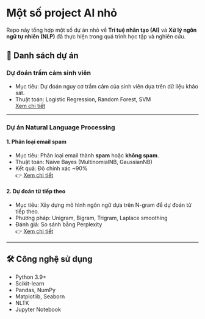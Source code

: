 # Một số project AI nhỏ

Repo này tổng hợp một số dự án nhỏ về **Trí tuệ nhân tạo (AI)** và **Xử lý ngôn ngữ tự nhiên (NLP)** đã thực hiện trong quá trình học tập và nghiên cứu.

## 📂 Danh sách dự án

### Dự đoán trầm cảm sinh viên
- Mục tiêu: Dự đoán nguy cơ trầm cảm của sinh viên dựa trên dữ liệu khảo sát.  
- Thuật toán: Logistic Regression, Random Forest, SVM  
[Xem chi tiết](./Student-Depression-Prediction)

---

### Dự án Natural Language Processing

#### 1. Phân loại email spam
- Mục tiêu: Phân loại email thành **spam** hoặc **không spam**.  
- Thuật toán: Naive Bayes (MultinomialNB, GaussianNB)
- Kết quả: Độ chính xác ~90%  
👉 [Xem chi tiết](./NLP/Spam-Email-Classification)

#### 2. Dự đoán từ tiếp theo
- Mục tiêu: Xây dựng mô hình ngôn ngữ dựa trên N-gram để dự đoán từ tiếp theo.  
- Phương pháp: Unigram, Bigram, Trigram, Laplace smoothing  
- Đánh giá: So sánh bằng Perplexity  
👉 [Xem chi tiết](./NLP/Next-Word-Prediction)

---

## 🛠 Công nghệ sử dụng
- Python 3.9+
- Scikit-learn
- Pandas, NumPy
- Matplotlib, Seaborn
- NLTK
- Jupyter Notebook
